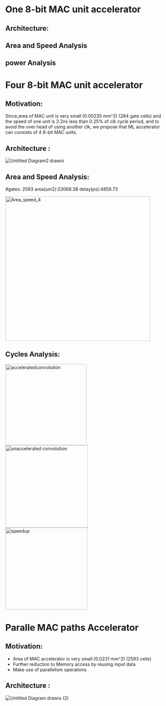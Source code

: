 # One 8-bit MAC unit accelerator

## Architecture:



## Area and Speed Analysis


## power Analysis


# Four 8-bit MAC unit accelerator


## Motivation:
Since,area of MAC unit is very small (0.00235 mm^2) (264 gate cells) and the speed of one unit is 2.2ns less than 0.25% of clk cycle period, and to avoid the over head of using another clk, we propose that ML accelerator can consists of 4 8-bit MAC units.


## Architecture :
![Untitled Diagram2 drawio](https://user-images.githubusercontent.com/72893623/145666681-c4b636fd-2805-4e9d-9af7-9a038ea49d84.png)



## Area and Speed Analysis:

#gates: 2593		area(um2):23068.38		delay(ps):4859.73

<img width="453" alt="Area_speed_4" src="https://user-images.githubusercontent.com/72893623/145666760-da3464cb-7c72-4080-b6e1-323b80c391d3.png">



## Cycles Analysis:

<img width="254" alt="acceleratedconvolution" src="https://user-images.githubusercontent.com/72893623/145666993-4fea5f16-af98-4ed6-94c4-514182638be5.png">

<img width="258" alt="unaccelerated convolution" src="https://user-images.githubusercontent.com/72893623/145666994-cd952a3a-ce99-471f-9763-57491110971d.png">

<img width="257" alt="speedup" src="https://user-images.githubusercontent.com/72893623/145666998-52a9609b-7a57-4476-87f9-259fdea20e82.png">


# Paralle MAC paths Accelerator

## Motivation:
* Area of MAC accelerator is very small (0.0231 mm^2) (2593 cells)
* Further reduction to Memory access by reusing input data
* Make use of parallelism operations


## Architecture :
![Untitled Diagram drawio (2)](https://user-images.githubusercontent.com/72893623/145666664-f81cddb1-433d-43c4-b72f-98bdea884c77.png)












